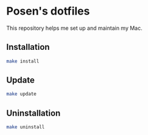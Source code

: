 # Posen's dotfiles

This repository helps me set up and maintain my Mac.

## Installation
```bash
make install
```

## Update
```bash
make update
```

## Uninstallation
```bash
make uninstall
```
